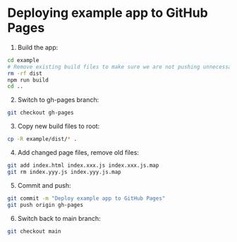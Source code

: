 # Deploying example app to GitHub Pages

1. Build the app:

```bash
cd example
# Remove existing build files to make sure we are not pushing unnecessary files
rm -rf dist
npm run build
cd ..
```

2. Switch to gh-pages branch:

```bash
git checkout gh-pages
```

3. Copy new build files to root:

```bash
cp -R example/dist/* .
```

4. Add changed page files, remove old files:

```bash
git add index.html index.xxx.js index.xxx.js.map
git rm index.yyy.js index.yyy.js.map
```

5. Commit and push:

```bash
git commit -m "Deploy example app to GitHub Pages"
git push origin gh-pages
```

6. Switch back to main branch:

```bash
git checkout main
```
